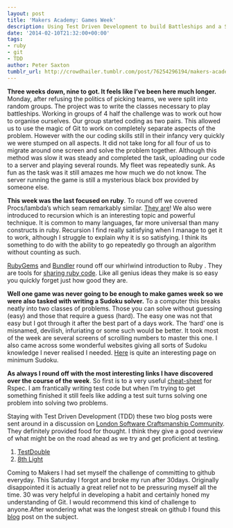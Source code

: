 ```yaml
---
layout: post
title: 'Makers Academy: Games Week'
description: Using Test Driven Development to build Battleships and a Sudoku solver
date: '2014-02-10T21:32:00+00:00'
tags:
- ruby
- git
- TDD
author: Peter Saxton
tumblr_url: http://crowdhailer.tumblr.com/post/76254296194/makers-academy-games-week
---
```

<p><strong>Three weeks down, nine to got. It feels like I&rsquo;ve been here much longer.</strong> Monday, after refusing the politics of picking teams, we were split into random groups. The project was to write the classes necessary to play battleships. Working in groups of 4 half the challenge was to work out how to organise ourselves. Our group started coding as two pairs. This allowed us to use the magic of Git to work on completely separate aspects of the problem. However with the our coding skills still in their infancy very quickly we were stumped on all aspects. It did not take long for all four of us to migrate around one screen and solve the problem together. Although this method was slow it was steady and completed the task, uploading our code to a server and playing several rounds. My fleet was repeatedly sunk. As fun as the task was it still amazes me how much we do not know. The server running the game is still a mysterious black box provided by someone else.</p>
<p><!-- more --></p>
<p><strong>This week was the last focused on ruby</strong>. To round off we covered Procs/lambda&rsquo;s which seam remarkably similar. <a href="http://www.skorks.com/2010/05/ruby-procs-and-lambdas-and-the-difference-between-them/" title="Ruby Procs And Lambdas (And The Difference Between Them)" target="_blank">They are</a>! We also were introduced to recursion which is an interesting topic and powerful technique. It is common to many languages, far more universal than many constructs in ruby. Recursion I find really satisfying when I manage to get it to work, although I struggle to explain why it is so satisfying. I think its something to do with the ability to go repeatedly go through an algorithm without counting as such.</p>
<p><a href="http://guides.rubygems.org/" title="RubyGems: Guides" target="_blank">RubyGems</a> and <a href="http://bundler.io/" title="Bundler" target="_blank">Bundler</a> round off our whirlwind introduction to Ruby . They are tools for <a href="http://rubylearning.com/blog/2010/12/14/ruby-gems-%E2%80%94-what-why-and-how/" title="RubyGems; What, Why and How" target="_blank">sharing ruby code</a>. Like all genius ideas they make is so easy you quickly forget just how good they are.</p>
<p><strong>Well one game was never going to be enough to make games week so we were also tasked with writing a Sudoku solver.</strong> To a computer this breaks neatly into two classes of problems. Those you can solve without guessing (easy) and those that require a guess (hard). The easy one was not that easy but I got through it after the best part of a days work. The &lsquo;hard&rsquo; one is misnamed, devilish, infuriating or some such would be better. It took most of the week are several screens of scrolling numbers to master this one. I also came across some wonderful websites giving all sorts of Sudoku knowledge I never realised I needed. <a href="http://school.maths.uwa.edu.au/~gordon/sudokumin.php" title="Minimum Sudoku" target="_blank">Here</a> is quite an interesting page on minimum Sudoku.</p>
<p><strong>As always I round off with the most interesting links I have discovered over the course of the week</strong>. So first is to a very useful <a href="http://www.anchor.com.au/wp-content/uploads/rspec_cheatsheet_attributed.pdf" title="Rspec cheat-sheet" target="_blank">cheat-sheet</a> for Rspec. I am frantically writing test code but when I&rsquo;m trying to get something finished it still feels like adding a test suit turns solving one problem into solving two problems.</p>
<p><span>Staying with Test Driven Development (TDD) these two blog posts were sent around in a discussion on <a href="http://www.meetup.com/london-software-craftsmanship/" title="LondonSCC" target="_blank">London Software Craftsmanship Community</a>. They </span>definitely<span> provided food for thought. I think they give a good overview of what might be on the road ahead as we try and get proficient at testing.</span></p>
<ol><li><a href="http://blog.testdouble.com/posts/2014-01-25-the-failures-of-intro-to-tdd.html" target="_blank">TestDouble</a></li>
<li><a href="http://blog.8thlight.com/uncle-bob/2014/01/27/TheChickenOrTheRoad.html" target="_blank">8th Light</a></li>
</ol><p>Coming to Makers I had set myself the challenge of committing to github everyday. This Saturday I forgot and broke my run after 30days. Originally disappointed it is actually a great relief not to be pressuring myself all the time. 30 was very helpful in developing a habit and certainly honed my understanding of Git. I would recommend this kind of challenge to anyone.After wondering what was the longest streak on github I found this <a href="https://ryanseys.com/blog/177-days-of-github/" title="177 Days of GitHub" target="_blank">blog</a> post on the subject.</p>

